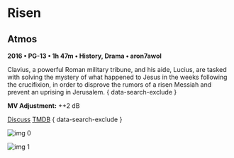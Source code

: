 # Risen

## Atmos

**2016 • PG-13 • 1h 47m • History, Drama • aron7awol**

Clavius, a powerful Roman military tribune, and his aide, Lucius, are tasked with solving the mystery of what happened to Jesus in the weeks following the crucifixion, in order to disprove the rumors of a risen Messiah and prevent an uprising in Jerusalem.
{ data-search-exclude }

**MV Adjustment:** ++2 dB

[Discuss](https://www.avsforum.com/threads/bass-eq-for-filtered-movies.2995212/post-57653104)  [TMDB](335778)
{ data-search-exclude }

![img 0](https://i.imgur.com/se4clWB.jpg)

![img 1](https://i.imgur.com/xH0mG4i.jpg)


